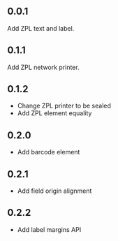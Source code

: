 ## 0.0.1

Add ZPL text and label.

## 0.1.1

Add ZPL network printer.

## 0.1.2

- Change ZPL printer to be sealed
- Add ZPL element equality

## 0.2.0

- Add barcode element

## 0.2.1

- Add field origin alignment

## 0.2.2

- Add label margins API
